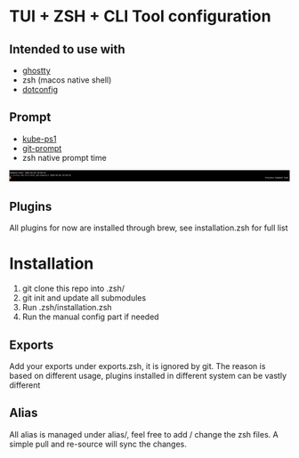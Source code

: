 # TUI + ZSH + CLI Tool configuration

## Intended to use with
- [ghostty](https://ghostty.org/)
- zsh (macos native shell)
- [dotconfig](https://github.com/wcleeah/dotconfig)

## Prompt 
- [kube-ps1](https://github.com/jonmosco/kube-ps1)
- [git-prompt](https://github.com/woefe/git-prompt)
- zsh native prompt time

![prompt](prompt/prompt.png)

## Plugins
All plugins for now are installed through brew, see installation.zsh for full list

# Installation
1. git clone this repo into .zsh/
2. git init and update all submodules
3. Run .zsh/installation.zsh
4. Run the manual config part if needed

## Exports
Add your exports under exports.zsh, it is ignored by git. The reason is based on different usage, plugins installed in different system can be vastly different

## Alias
All alias is managed under alias/, feel free to add / change the zsh files. A simple pull and re-source will sync the changes.
